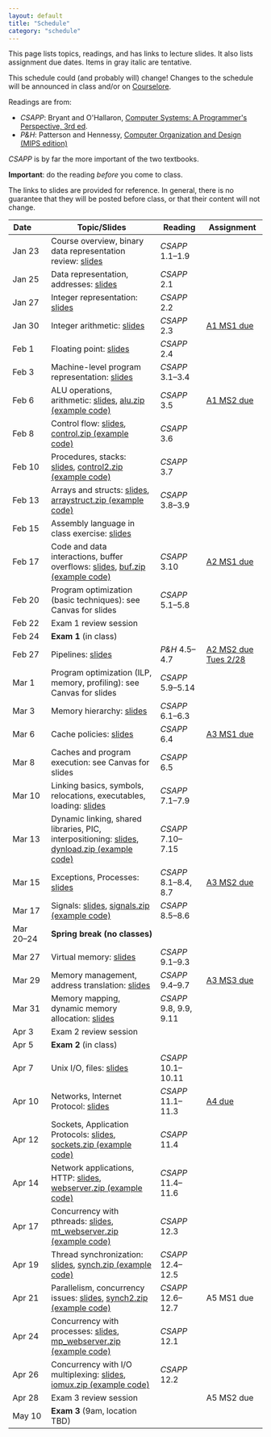 ```yaml
---
layout: default
title: "Schedule"
category: "schedule"
---
```


This page lists topics, readings, and has links to lecture slides.
It also lists assignment due dates.  Items <span class="tentative">in
gray italic</span> are tentative.

This schedule could (and probably will) change!  Changes
to the schedule will be announced in class and/or on
[Courselore](https://courselore.org/).

Readings are from:
* *CSAPP*: Bryant and O'Hallaron, [Computer Systems: A Programmer's Perspective, 3rd ed](https://csapp.cs.cmu.edu/).
* *P&amp;H*: Patterson and Hennessy, [Computer Organization and Design (MIPS edition)](https://www.elsevier.com/books/computer-organization-and-design-mips-edition/patterson/978-0-12-407726-3)

*CSAPP* is by far the more important of the two textbooks.

**Important**: do the reading *before*
you come to class.

The links to slides are provided for reference.  In general, there is no
guarantee that they will be posted before class, or that their content
will not change.

Date&nbsp;&nbsp;&nbsp;&nbsp;&nbsp; | Topic/Slides | Reading | Assignment
------------------ | ------------ | ------- | ----------
Jan 23 | Course overview, binary data representation review: [slides](lectures/lecture01-public.pdf) | *CSAPP* 1.1–1.9 | 
Jan 25 | Data representation, addresses: [slides](lectures/lecture02-public.pdf) | *CSAPP* 2.1 | 
Jan 27 | Integer representation: [slides](lectures/lecture03-public.pdf) | *CSAPP* 2.2 | 
Jan 30 | Integer arithmetic: [slides](lectures/lecture04-public.pdf) | *CSAPP* 2.3 | [A1 MS1 due](assign/assign01.html)
Feb 1 | Floating point: [slides](lectures/lecture05-public.pdf) | *CSAPP* 2.4 | 
Feb 3 | Machine-level program representation: [slides](lectures/lecture06-public.pdf) | *CSAPP* 3.1–3.4 | 
Feb 6 | ALU operations, arithmetic: [slides](lectures/lecture07-public.pdf), [alu.zip (example code)](lectures/alu.zip) | *CSAPP* 3.5 | [A1 MS2 due](assign/assign01.html)
Feb 8 | Control flow: [slides](lectures/lecture08-public.pdf), [control.zip (example code)](lectures/control.zip) | *CSAPP* 3.6 | 
Feb 10 | Procedures, stacks: [slides](lectures/lecture09-public.pdf), [control2.zip (example code)](lectures/control2.zip) | *CSAPP* 3.7 | 
Feb 13 | Arrays and structs: [slides](lectures/lecture10-public.pdf), [arraystruct.zip (example code)](lectures/arraystruct.zip) | *CSAPP* 3.8–3.9 | 
Feb 15 | Assembly language in class exercise: [slides](lectures/assembly-exercise-public.pdf) |  | 
Feb 17 | Code and data interactions, buffer overflows: [slides](lectures/lecture11-public.pdf), [buf.zip (example code)](lectures/buf.zip) | *CSAPP* 3.10 | [A2 MS1 due](assign/assign02.html)
Feb 20 | Program optimization (basic techniques): see Canvas for slides | *CSAPP* 5.1–5.8 | 
Feb 22 | Exam 1 review session |  | 
Feb 24 | **Exam 1** (in class) |  | 
Feb 27 | Pipelines: [slides](lectures/lecture13-public.pdf) | <i>P&amp;H</i> 4.5–4.7 | [A2 MS2 due Tues 2/28](assign/assign02.html)
Mar 1 | Program optimization (ILP, memory, profiling): see Canvas for slides | *CSAPP* 5.9–5.14 | 
Mar 3 | Memory hierarchy: [slides](lectures/lecture15-public.pdf) | *CSAPP* 6.1–6.3 | 
Mar 6 | Cache policies: [slides](lectures/lecture16-public.pdf) | *CSAPP* 6.4 | [A3 MS1 due](assign/assign03.html)
Mar 8 | Caches and program execution: see Canvas for slides | *CSAPP* 6.5 | 
Mar 10 | Linking basics, symbols, relocations, executables, loading: [slides](lectures/lecture18-public.pdf) | *CSAPP* 7.1–7.9 | 
Mar 13 | Dynamic linking, shared libraries, PIC, interpositioning: [slides](lectures/lecture19-public.pdf), [dynload.zip (example code)](lectures/dynload.zip) | *CSAPP* 7.10–7.15 | 
Mar 15 | Exceptions, Processes: [slides](lectures/lecture20-public.pdf) | *CSAPP* 8.1–8.4, 8.7 | [A3 MS2 due](assign/assign03.html)
Mar 17 | Signals: [slides](lectures/lecture21-public.pdf), [signals.zip (example code)](lectures/signals.zip) | *CSAPP* 8.5–8.6 | 
Mar 20–24 | **Spring break (no classes)** |  | 
Mar 27 | Virtual memory: [slides](lectures/lecture22-public.pdf) | *CSAPP* 9.1–9.3 | 
Mar 29 | Memory management, address translation: [slides](lectures/lecture23-public.pdf) | *CSAPP* 9.4–9.7 | [A3 MS3 due](assign/assign03.html)
Mar 31 | Memory mapping, dynamic memory allocation: [slides](lectures/lecture24-public.pdf) | *CSAPP* 9.8, 9.9, 9.11 | 
Apr 3 | Exam 2 review session |  | 
Apr 5 | **Exam 2** (in class) |  | 
Apr 7 | Unix I/O, files: [slides](lectures/lecture25-public.pdf) | *CSAPP* 10.1–10.11 | 
Apr 10 | Networks, Internet Protocol: [slides](lectures/lecture26-public.pdf) | *CSAPP* 11.1–11.3 | [A4 due](assign/assign04.html)
Apr 12 | Sockets, Application Protocols: [slides](lectures/lecture27-public.pdf), [sockets.zip (example code)](lectures/sockets.zip) | *CSAPP* 11.4 | 
Apr 14 | Network applications, HTTP: [slides](lectures/lecture28-public.pdf), [webserver.zip (example code)](lectures/webserver.zip) | *CSAPP* 11.4–11.6 | 
Apr 17 | Concurrency with pthreads: [slides](lectures/lecture29-public.pdf), [mt_webserver.zip (example code)](lectures/mt_webserver.zip) | *CSAPP* 12.3 | 
Apr 19 | Thread synchronization: [slides](lectures/lecture30-public.pdf), [synch.zip (example code)](lectures/synch.zip) | *CSAPP* 12.4–12.5 | 
Apr 21 | Parallelism, concurrency issues: [slides](lectures/lecture31-public.pdf), [synch2.zip (example code)](lectures/synch2.zip) | *CSAPP* 12.6–12.7 | <span class='tentative'>A5 MS1 due</span>
Apr 24 | Concurrency with processes: [slides](lectures/lecture32-public.pdf), [mp_webserver.zip (example code)](lectures/mp_webserver.zip) | *CSAPP* 12.1 | 
Apr 26 | Concurrency with I/O multiplexing: [slides](lectures/lecture33-public.pdf), [iomux.zip (example code)](lectures/iomux.zip) | *CSAPP* 12.2 | 
Apr 28 | Exam 3 review session |  | <span class='tentative'>A5 MS2 due</span>
May 10 | **Exam 3** (9am, location TBD) |  | 
